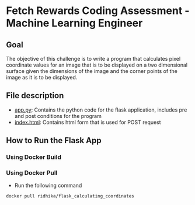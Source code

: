 # Fetch Rewards Coding Assessment - Machine Learning Engineer

## Goal
The objective of this challenge is to write a program that calculates pixel coordinate values for an image that is to be displayed on a two dimensional surface given the dimensions of the image and the corner points of the image as it is to be displayed.

## File description
* [app.py](app.py): Contains the python code for the flask application, includes pre and post conditions for the program
* [index.html](index.html): Contains html form that is used for POST request

## How to Run the Flask App 
### Using Docker Build
### Using Docker Pull
* Run the following command
```
docker pull ridhika/flask_calculating_coordinates
```
